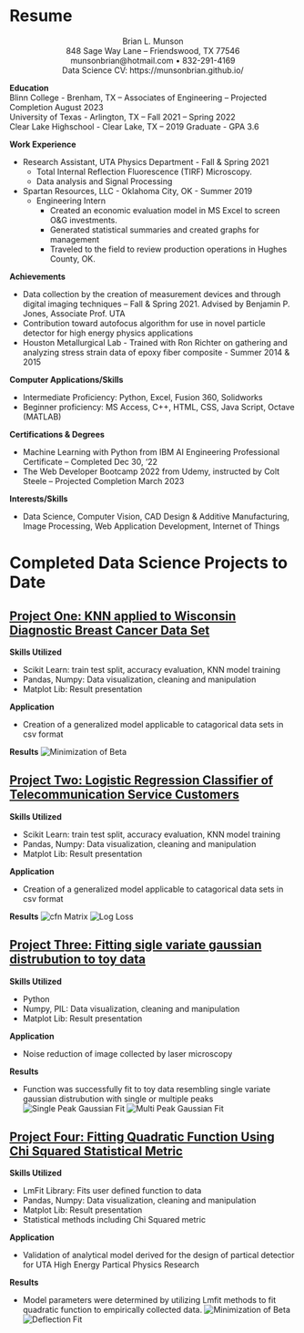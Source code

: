 # Resume
<p align="center">Brian L. Munson<br>
848 Sage Way Lane – Friendswood, TX 77546<br>
munsonbrian@hotmail.com • 832-291-4169 <br>
Data Science CV: https://munsonbrian.github.io/
</p>

<p>
<strong>Education</strong><br>
Blinn College - Brenham, TX – Associates of Engineering – Projected Completion August 2023<br>
University of Texas - Arlington, TX – Fall 2021 – Spring 2022<br>
Clear Lake Highschool - Clear Lake, TX – 2019 Graduate - GPA 3.6<br>
</p>

<p>
<strong>Work Experience</strong>
<ul>
  <li>Research Assistant, UTA Physics Department - Fall & Spring 2021
    <ul>
      <li>Total Internal Reflection Fluorescence (TIRF) Microscopy.</li>
      <li>Data analysis and Signal Processing</li>
     </ul>
     
  <li>Spartan Resources, LLC - Oklahoma City, OK - Summer 2019 
    <ul>
      <li>Engineering Intern
        <ul>
          <li>Created an economic evaluation model in MS Excel to screen O&G investments.</li>
          <li>Generated statistical summaries and created graphs for management</li> 
          <li>Traveled to the field to review production operations in Hughes County, OK.</li>
        </ul>
       </li>
      </ul>
  </ul>
  
</p>



<p>
<strong>Achievements</strong>
  <ul>
    <li>Data collection by the creation of measurement devices and through digital imaging techniques – Fall & Spring 2021.  Advised by Benjamin P. Jones, Associate Prof. UTA</li>
    <li>Contribution toward autofocus algorithm for use in novel particle detector for high energy physics applications</li>
    <li>Houston Metallurgical Lab - Trained with Ron Richter on gathering and analyzing stress strain data of epoxy fiber composite - Summer 2014 & 2015</li>
   </ul>
</p>


<p>
<strong>Computer Applications/Skills</strong>
  <ul>
    <li>Intermediate Proficiency: Python, Excel, Fusion 360, Solidworks</li>
  	<li>Beginner proficiency:  MS Access, C++, HTML, CSS, Java Script, Octave   (MATLAB)</li>
  </ul>
</p>


<p>
<strong>Certifications & Degrees</strong>
  <ul>
    <li>Machine Learning with Python from IBM AI Engineering Professional Certificate – Completed Dec 30, ‘22</li>
    <li>The Web Developer Bootcamp 2022 from Udemy, instructed by Colt Steele – Projected Completion March 2023</li>
  </ul>
</p>

<p>
<strong>Interests/Skills</strong>
  <ul>
    <li>Data Science, Computer Vision, CAD Design & Additive Manufacturing, Image Processing, Web Application Development, Internet of Things
  </ul>
</p>


  
  
  
# Completed Data Science Projects to Date
## [Project One: KNN applied to Wisconsin Diagnostic Breast Cancer Data Set](https://github.com/munsonbrian/Tumor_Classification)
**Skills Utilized**
- Scikit Learn: train test split, accuracy evaluation, KNN model training
- Pandas, Numpy: Data visualization, cleaning and manipulation
- Matplot Lib: Result presentation

**Application**
- Creation of a generalized model applicable to catagorical data sets in csv format

**Results**
![Minimization of Beta](images/acc_plot.png 'Model Accuracy in response to number of nearest neighbors') 


## [Project Two: Logistic Regression Classifier of Telecommunication Service Customers](https://github.com/munsonbrian/TeloChurn_LogReg)
**Skills Utilized**
- Scikit Learn: train test split, accuracy evaluation, KNN model training
- Pandas, Numpy: Data visualization, cleaning and manipulation
- Matplot Lib: Result presentation

**Application**
- Creation of a generalized model applicable to catagorical data sets in csv format

**Results**
![cfn Matrix](images/telo_churn_cfnMat.png 'Confusion Matrix representing the accuracty of trained model to test data set') 
![Log Loss](images/telo_churn_classRepo_logLoss.png 'Calculaed Logrithmic Loss metric of trained model') 




## [Project Three: Fitting sigle variate gaussian distrubution to toy data](https://github.com/munsonbrian/Gaussian_Peak_Fititng)
**Skills Utilized**
- Python
- Numpy, PIL: Data visualization, cleaning and manipulation
- Matplot Lib: Result presentation

**Application**
- Noise reduction of image collected by laser microscopy

**Results**
- Function was successfully fit to toy data resembling single variate gaussian distrubution with single or multiple peaks
![Single Peak Gaussian Fit](images/fitGaussian.png 'Approximation of Gaussian Distrubution to toy data with single peak') 
![Multi Peak Gaussian Fit](images/fit2Gaussian_peaks.png 'Approximation of Gaussian Distrubution to toy data with multiple peaks ') 






## [Project Four: Fitting Quadratic Function Using Chi Squared Statistical Metric](https://github.com/munsonbrian/Chi_Squared_Fit)
**Skills Utilized**
- LmFit Library: Fits user defined function to data
- Pandas, Numpy: Data visualization, cleaning and manipulation
- Matplot Lib: Result presentation
- Statistical methods including Chi Squared metric

**Application**
- Validation of analytical model derived for the design of partical detectior for UTA High Energy Partical Physics Research

**Results**
- Model parameters were determined by utilizing Lmfit methods to fit quadratic function to empirically collected data.
![Minimization of Beta](images/min_beta.png 'Finding value of Beta; coeficient that generalizes quadratic function to fit all collected data') 
![Deflection Fit](images/defl_fit.png 'Fitting of quadratic function to data subsets')

